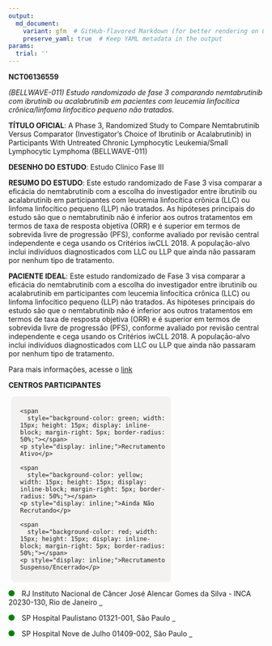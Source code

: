 ```yaml
---
output: 
  md_document:
    variant: gfm  # GitHub-flavored Markdown (for better rendering on GitHub)
    preserve_yaml: true  # Keep YAML metadata in the output
params:
  trial: ''
---
```


**NCT06136559**

*(BELLWAVE-011) Estudo randomizado de fase 3 comparando nemtabrutinib
com ibrutinib ou acalabrutinib em pacientes com leucemia linfocítica
crônica/linfoma linfocítico pequeno não tratados.*

**TÍTULO OFICIAL**: A Phase 3, Randomized Study to Compare Nemtabrutinib
Versus Comparator (Investigator’s Choice of Ibrutinib or Acalabrutinib)
in Participants With Untreated Chronic Lymphocytic Leukemia/Small
Lymphocytic Lymphoma (BELLWAVE-011)

**DESENHO DO ESTUDO**: Estudo Clinico Fase III

**RESUMO DO ESTUDO**: Este estudo randomizado de Fase 3 visa comparar a
eficácia do nemtabrutinib com a escolha do investigador entre ibrutinib
ou acalabrutinib em participantes com leucemia linfocítica crônica (LLC)
ou linfoma linfocítico pequeno (LLP) não tratados. As hipóteses
principais do estudo são que o nemtabrutinib não é inferior aos outros
tratamentos em termos de taxa de resposta objetiva (ORR) e é superior em
termos de sobrevida livre de progressão (PFS), conforme avaliado por
revisão central independente e cega usando os Critérios iwCLL 2018. A
população-alvo inclui indivíduos diagnosticados com LLC ou LLP que ainda
não passaram por nenhum tipo de tratamento.

**PACIENTE IDEAL**: Este estudo randomizado de Fase 3 visa comparar a
eficácia do nemtabrutinib com a escolha do investigador entre ibrutinib
ou acalabrutinib em participantes com leucemia linfocítica crônica (LLC)
ou linfoma linfocítico pequeno (LLP) não tratados. As hipóteses
principais do estudo são que o nemtabrutinib não é inferior aos outros
tratamentos em termos de taxa de resposta objetiva (ORR) e é superior em
termos de sobrevida livre de progressão (PFS), conforme avaliado por
revisão central independente e cega usando os Critérios iwCLL 2018. A
população-alvo inclui indivíduos diagnosticados com LLC ou LLP que ainda
não passaram por nenhum tipo de tratamento.

Para mais informações, acesse o
[link](https://clinicaltrials.gov/ct2/show/NCT06136559)

**CENTROS PARTICIPANTES**

<div style="margin-bottom: 8px; margin-left: 5px; padding: 8px; max-width: 300px; background-color: #f3f2f1; border-radius: 8px;">

<div style="margin-left: 10px;">

    <span 
      style="background-color: green; width: 15px; height: 15px; display: inline-block; margin-right: 5px; border-radius: 50%;"></span>
    <p style="display: inline;">Recrutamento Ativo</p>

</div>

<div style="margin-left: 10px;">

    <span 
      style="background-color: yellow; width: 15px; height: 15px; display: inline-block; margin-right: 5px; border-radius: 50%;"></span>
    <p style="display: inline;">Ainda Não Recrutando</p>

</div>

<div style="margin-left: 10px;">

    <span 
      style="background-color: red; width: 15px; height: 15px; display: inline-block; margin-right: 5px; border-radius: 50%;"></span>
    <p style="display: inline;">Recrutamento Suspenso/Encerrado</p>

</div>

</div>

<span style="display: inline-block; width: 12px; height: 12px; border-radius: 50%; margin-right: 10px; padding-bottom: 0px; background-color: green;"></span>
RJ Instituto Nacional de Câncer José Alencar Gomes da Silva - INCA
20230-130, Rio de Janeiro
<span style="color: #2E4A7F; text-decoration: none; font-weight: 500; font-size: 0.8">[REPORTAR
ERRO](https://flazar.shinyapps.io/formsapp?study_nct_id=NCT06136559&location_id=INSTITUTONACIONALDECANCERINCASITE2201RIODEJANEIRO20230130BRAZIL&location_full_name=Instituto%20Nacional%20de%20C%C3%A2ncer%20Jos%C3%A9%20Alencar%20Gomes%20da%20Silva%20-%20INCA%2C%2020230-130%2C%20Rio%20de%20Janeiro&form_type=Reportar%20Erro)</span>

<span style="display: inline-block; width: 12px; height: 12px; border-radius: 50%; margin-right: 10px; padding-bottom: 0px; background-color: green;"></span>
SP Hospital Paulistano 01321-001, São Paulo
<span style="color: #2E4A7F; text-decoration: none; font-weight: 500; font-size: 0.8">[REPORTAR
ERRO](https://flazar.shinyapps.io/formsapp?study_nct_id=NCT06136559&location_id=HOSPITALPAULISTANOAMERICASONCOLOGIASITE2202SAOPAULO01321001BRAZIL&location_full_name=Hospital%20Paulistano%2C%2001321-001%2C%20S%C3%A3o%20Paulo&form_type=Reportar%20Erro)</span>

<span style="display: inline-block; width: 12px; height: 12px; border-radius: 50%; margin-right: 10px; padding-bottom: 0px; background-color: green;"></span>
SP Hospital Nove de Julho 01409-002, São Paulo
<span style="color: #2E4A7F; text-decoration: none; font-weight: 500; font-size: 0.8">[REPORTAR
ERRO](https://flazar.shinyapps.io/formsapp?study_nct_id=NCT06136559&location_id=HOSPITAL9DEJULHOSITE2206SAOPAULOSAOPAULO01409001BRAZIL&location_full_name=Hospital%20Nove%20de%20Julho%2C%2001409-002%2C%20S%C3%A3o%20Paulo&form_type=Reportar%20Erro)</span>
